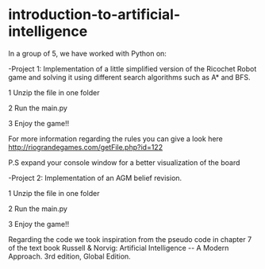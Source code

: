# introduction-to-artificial-intelligence
In a group of 5, we have worked with Python on: 

-Project 1: Implementation of a little simplified version of the Ricochet Robot game and solving it using different search algorithms such as A* and BFS.

1 Unzip the file in one folder

2 Run the main.py

3 Enjoy the game!! 

For more information regarding the rules you can give a look here http://riograndegames.com/getFile.php?id=122




P.S expand your console window for a better visualization of the board

-Project 2: Implementation of an AGM belief revision.

1 Unzip the file in one folder

2 Run the main.py

3 Enjoy the game!! 

Regarding the code we took inspiration from the pseudo code in chapter 7 of the text book Russell & Norvig: Artificial Intelligence -- A Modern Approach. 3rd edition, Global Edition.  
